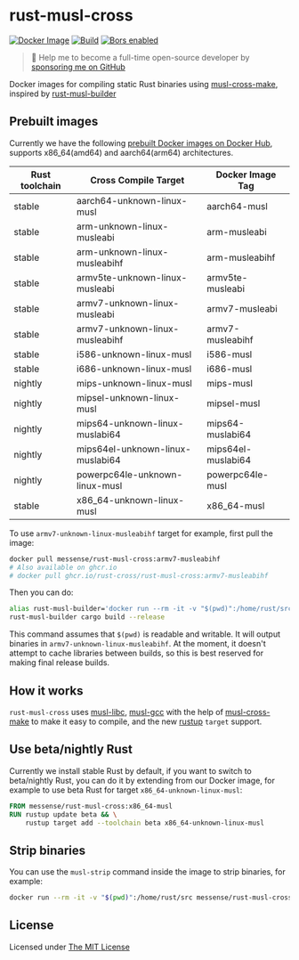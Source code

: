 # rust-musl-cross

[![Docker Image](https://img.shields.io/docker/pulls/messense/rust-musl-cross.svg?maxAge=2592000)](https://hub.docker.com/r/messense/rust-musl-cross/)
[![Build](https://github.com/rust-cross/rust-musl-cross/workflows/Build/badge.svg)](https://github.com/rust-cross/rust-musl-cross/actions?query=workflow%3ABuild)
[![Bors enabled](https://bors.tech/images/badge_small.svg)](https://app.bors.tech/repositories/58197)

> 🚀 Help me to become a full-time open-source developer by [sponsoring me on GitHub](https://github.com/sponsors/messense)

Docker images for compiling static Rust binaries using [musl-cross-make][],
inspired by [rust-musl-builder](https://github.com/emk/rust-musl-builder)

## Prebuilt images

Currently we have the following [prebuilt Docker images on Docker Hub](https://hub.docker.com/r/messense/rust-musl-cross/),
 supports x86_64(amd64) and aarch64(arm64) architectures.

| Rust toolchain | Cross Compile Target             | Docker Image Tag   |
| -------------- | -------------------------------- | ------------------ |
| stable         | aarch64-unknown-linux-musl       | aarch64-musl       |
| stable         | arm-unknown-linux-musleabi       | arm-musleabi       |
| stable         | arm-unknown-linux-musleabihf     | arm-musleabihf     |
| stable         | armv5te-unknown-linux-musleabi   | armv5te-musleabi   |
| stable         | armv7-unknown-linux-musleabi     | armv7-musleabi     |
| stable         | armv7-unknown-linux-musleabihf   | armv7-musleabihf   |
| stable         | i586-unknown-linux-musl          | i586-musl          |
| stable         | i686-unknown-linux-musl          | i686-musl          |
| nightly        | mips-unknown-linux-musl          | mips-musl          |
| nightly        | mipsel-unknown-linux-musl        | mipsel-musl        |
| nightly        | mips64-unknown-linux-muslabi64   | mips64-muslabi64   |
| nightly        | mips64el-unknown-linux-muslabi64 | mips64el-muslabi64 |
| nightly        | powerpc64le-unknown-linux-musl   | powerpc64le-musl   |
| stable         | x86\_64-unknown-linux-musl       | x86\_64-musl       |

To use `armv7-unknown-linux-musleabihf` target for example, first pull the image:

```bash
docker pull messense/rust-musl-cross:armv7-musleabihf
# Also available on ghcr.io
# docker pull ghcr.io/rust-cross/rust-musl-cross:armv7-musleabihf
```

Then you can do:

```bash
alias rust-musl-builder='docker run --rm -it -v "$(pwd)":/home/rust/src messense/rust-musl-cross:armv7-musleabihf'
rust-musl-builder cargo build --release
```

This command assumes that `$(pwd)` is readable and writable. It will output binaries in `armv7-unknown-linux-musleabihf`.
At the moment, it doesn't attempt to cache libraries between builds, so this is best reserved for making final release builds.

## How it works

`rust-musl-cross` uses [musl-libc][], [musl-gcc][] with the help of [musl-cross-make][] to make it easy to compile, and the new
[rustup][] `target` support.


## Use beta/nightly Rust

Currently we install stable Rust by default, if you want to switch to beta/nightly Rust, you can do it by extending
from our Docker image, for example to use beta Rust for target `x86_64-unknown-linux-musl`:

```dockerfile
FROM messense/rust-musl-cross:x86_64-musl
RUN rustup update beta && \
    rustup target add --toolchain beta x86_64-unknown-linux-musl
```

## Strip binaries

You can use the `musl-strip` command inside the image to strip binaries, for example:

```bash
docker run --rm -it -v "$(pwd)":/home/rust/src messense/rust-musl-cross:armv7-musleabihf musl-strip /home/rust/src/target/release/example
```

[musl-libc]: http://www.musl-libc.org/
[musl-gcc]: http://www.musl-libc.org/how.html
[musl-cross-make]: https://github.com/richfelker/musl-cross-make
[rustup]: https://www.rustup.rs/

## License

Licensed under [The MIT License](./LICENSE)
